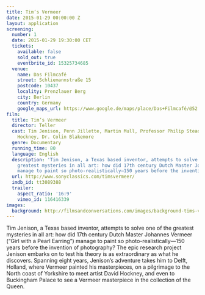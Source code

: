 ```yaml
---
title: Tim’s Vermeer
date: 2015-01-29 00:00:00 Z
layout: application
screening:
  number: 1
  date: 2015-01-29 19:30:00 CET
  tickets:
    available: false
    sold_out: true
    eventbrite_id: 15325734685
  venue:
    name: Das Filmcafé
    street: Schliemannstraße 15
    postcode: 10437
    locality: Prenzlauer Berg
    city: Berlin
    country: Germany
    google_maps_url: https://www.google.de/maps/place/Das+Filmcafé/@52.543592,13.41985,17z/data=!4m6!1m3!3m2!1s0x47a84dff985f5863:0x6730066f8aa942d6!2sDas+Filmcafé!3m1!1s0x47a84dff985f5863:0x6730066f8aa942d6
film:
  title: Tim’s Vermeer
  director: Teller
  cast: Tim Jenison, Penn Jillette, Martin Mull, Professor Philip Steadman, David
    Hockney, Dr. Colin Blakemore
  genre: Documentary
  running_time: 80
  language: English
  description: 'Tim Jenison, a Texas based inventor, attempts to solve one of the
    greatest mysteries in all art: how did 17th century Dutch Master Johannes Vermeer
    manage to paint so photo-realistically—150 years before the invention of photography?'
  url: http://www.sonyclassics.com/timsvermeer/
  imdb_id: tt3089388
  trailer:
    aspect_ratio: '16:9'
    vimeo_id: 116416339
images:
  background: http://filmsandconversations.com/images/background-tims-vermeer.jpg
---
```


Tim Jenison, a Texas based inventor, attempts to solve one of the greatest mysteries in all art: how did 17th century Dutch Master Johannes Vermeer (“Girl with a Pearl Earring”) manage to paint so photo-realistically—150 years before the invention of photography?  The epic research project Jenison embarks on to test his theory is as extraordinary as what he discovers.  Spanning eight years, Jenison’s adventure takes him to Delft, Holland, where Vermeer painted his masterpieces, on a pilgrimage to the North coast of Yorkshire to meet artist David Hockney, and even to Buckingham Palace to see a Vermeer masterpiece in the collection of the Queen.
